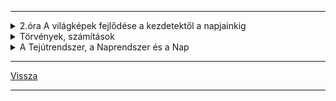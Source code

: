 
---

<details>
<summary>2.óra A világképek fejlődése a kezdetektől a napjainkig</summary>

---

> **Ókor**
> - Geocentrikus világkép.
> - Stonehendge: kr.e. 2600 csillagvizsgáló maradványa
> - Arisztarkhosz: Nap - Hold távolságának meghatározása
> - Eratoszthenész: Földünk méreteinek kiszámítása
> - Ptolemaiosz: geocentrikus világkép
> - Középkor: heliocentrikus világkép - Kopernikusz
> - Magellán: Föld körbehajózása - gömbalak bizonyítéka
> - Giordano Bruno: Napunk egy csillag a többi között- máglyán végezte ezért a nézetéért
> - Újkor: Galilei - az első tácsöves megfigyelő
> - Kepler: bolygók mozgástörvényeit írta le
> - Newton: tömegvonzás vagy gravitáció törvénye
> - Mai világképünk: Világegyetemünk térben és időben végtelennek tekinthető.
> - Felépítése: Naprendszer - Tejútrendszer - Metagalaxis - Világegyetem (univerzum)

> **Az űrkutatás rövid kronológiája**
> - 1957: szovjet Szputnyik - az első mesterséges hold
> - 1961: Jurij Gagarin - az első ember, aki megkerüli a földet űrhjóval
> - 1962: John Glenn - is Föld körüli pályán
> - 1969: Holdra lépés - Neil Armstrong és Buzz Aldrin
> - 1971: első űrállomás (Szaljut) Föld körüli pályán
> - 1975: közös szovjet-amerikai űrrepülés - Apollo és Szojuz összekapcsolása
> - 1980: magyar űrhajósunk - Farkas Bertalan
> - 1986: MIR űrállomás felbocsátása
> - 1990: Hubble űrteleszkóp üzembe állítása
> - 1997: Pathfinder marsjáró fotókat küld a vörös bolygóról
> - 1998: a Nemzetközi Űrállomás építésének kezdete
> - 2001: 15év után "leszedik" a MIR űrállomást - az első civil (Dennis Tito) az űrben - elkezdik a munkát az épülő, új űrállomáson
> - 2004 - 2005: kutató űrszonda (Mars Expressz) a Mars fölött, űrjárművek (Spirit, Opportunity) vizsgálják a bolygó felszínét
> - 2007: Charles Simonyi űrturista a Nemzetközi Űrállomáson
> - 2008: a Phoneix űrszonda víz után kutat a Marson
> - 2009: Kepler űrtávcső felbocsájtása
> - 2011: intenzíven kutatják az exobolygókat (idegen csillag körül mozgó bolygó) hazánkban is
> - 2012: Kína űrállomást épít - leszállt a Curiosity a Marsra és víz jelenlétét mutatta ki fúrásmintában 2013-ban
> - 2014: meteoritot talált a Curiosity. A Rosetta űrszonda 2014 őszétől vizsgálja a Csurjumov-Geraszimenko üstököst, amelyből vízpára és por lövell ki
> - 2015: a Plútó, Hydra nevű holdját vizsgálja a New Horisons
> - 2016: Kína Föld körüli pályára állított egy kísérleti űrállomást

> ### Érdekesség
> Elon Musk (rakéta)sprotauója az űrben. A SpaceX lőtte ki a piros Tesla Roadstere-t 2018 év elején. Égitestként szerepel a NASA adatbázisában.

> Curiosity: nedves törmelékbe fúrt 6cm mélyen a Marson, önmagát navigálja a terepen, 2000˚C-ot bír a hővédő pajzsa, saját facebook profilja van. **ÉRDEMES MEGNÉZNI**: [Curiosity on Mars](https://de-de.facebook.com/MarsCuriosity/)

---

</details>

<details>
<summary>Törvények, számítások</summary>

---

> | Kepler - törvényei |  |
> | :-- | :-- |
> | I. minden bolygó olyan elipszis alakú pályán kering, amelynek az egyik gyújtópontjában a nap helyezkedik el. | ![kepler_1.jpg](../../images/kepler_1.jpg) |
> | II. a bolygótól a napig húzott vezérsugár, egyenlő idők alatt egyenlő területeket súrol. | ![kepler_2.jpg](../../images/kepler_2.jpg) |
> | III. a bolygók keringési idejének négyzetei úgy aránylanak egymáshoz, mint fél nagytengelyeik köbei.<br><br>$\frac{T1^{2}}{T2^{2}} = \frac{a1^{3}}{a2^{3}}$ | ![kepler_3.jpg](../../images/kepler_3.jpg) |
>

> Mars keringési ideje:
>
> - $T1$ = Mars
> - $T2$ = Föld
>
> - $\frac{T1^{2}}{T2^{2}} = \frac{a1^{3}}{a2^{3}} = \frac{T1^{2}}{365^{2}} = \frac{228^{3millió}}{150^{3millió}} = \frac{11852352}{3375000} = 3.5$
>
> $365^{2} = 133225 * 3.5 = \sqrt{466287.5} = 683 nap$

> **Newton** - tömegvonzás törvénye:
> - a tömegvonzás egyenesen arányos a testek tömegével, fordítottan viszont a közöttük lévő távolság négyzetével.
>
> $F = G * \frac{m1*m2}{v^2}$
>
> példa:
>
> tanár: 70kg
> diák: 60kg
> távolság köztük: 3.5m
> 
> $\frac{70*60}{3.5^{2}} = \frac{4200}{12.25} = 342.8 \frac{Nm^{2}}{Kg^{2}}$

---

</details>

<details>
<summary>A Tejútrendszer, a Naprendszer és a Nap</summary>

---

> ### Tejútrendszer (Galaxis, The milky way):
> Oldalnézetben, mint két egymásra rakott mélytányér, átmérője 100ezer fényév, felülnézetben spirál, óramutató járásával ellentétes forgás.
> ![tejutrendszer 001](../../images/tejutrendszer_001.jpg)
> #### Alkotórészei:
> - mag-kb.: 10<sup>13</sup>-on csillag, csillagközi anyag.
> #### Fogalmak
> - Csillag: gáz (plazma) állapotú, saját fénye és hőtermelése van
> - Fényév: az a távolság, amelyet a fény 1 év alatt megtesz. $300000\frac{km}{s}$
> - Parsec: 3.26 fényév
>    - ![fényév jpg](../../images/fenyev.jpg)
> - Naprendszer: (ahol a Nap gravitációja érvényesül, kb.: 2 fényév sugarú gömb):
>    - ![Naprendszer](../../images/naprendszer.jpg)
> - 1 CSE (csillagászati egység): 150 millió km
>    - Természetes tagjai: Nap, nagybolygók, kisbolygók, holdak, üstökösök, meteorok, bolygóközi anyag
>
> - A Nap anyaga: gáz állapotú plazma, 73% hidrogén, 25% hélium, 2% nehéz anyag.
>    - Energiatermelése: hidrogén alakul át héliummá, atommagreakcióban.
>    - Szerkezete: Mag, légkör (fotoszféra, kromoszféra, korona).
>
> - Kőzet vagy föld típusú (belső) bolygók:
>    - Merkúr, Vénusz, Föld, Mars
> - Gáz vagy Jupiter típusú (külső) bolygók:
>    - Jupiter, Szaturnusz, Uránusz, Neptunusz
>
> - Mesterséges tagok:
>    - ember által felbocsájtott eszközök

> :memo: **Jegyzet**:
>
> *A Nap sugárzása*:
>> a Napból érkező sugárzás 7%-a ultraibolya és röntgen sugárzás, 46%-a a látható fény, 47%-a pedig infravörös. Alacsony Napállásnál a légkörön át megtett út hosszabb, ezért a sárga fény elvész és vörös-narancs színek láthatók. A rövidhullámú röntgen és ultraibolya sugarak nagy részét elnyeli a sztratoszféra ózonrétege, így megakadályozza az élő szervezetek sejtjeinek roncsolódását. A szivárvány színei, amelyek például akkor láthatóak, ha "esőfüggönyön" átsüt a Nap (a fehért bontják alkotó színeire a prizmaként viselkedő vízcseppek) sorrendben a következők: vörös, narancs, sárga, türkiz, kék, ibolya.

> ## Nagybolygók, törpe és kisbolygók, üstökösök, meteorok, meteoriterek és mesterséges égitestek
>
> **Nagybolygók**:

---

</details>

---

[Vissza](../../../README.md)

---
